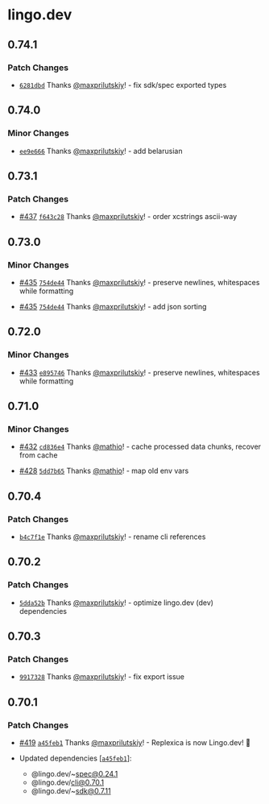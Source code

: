 # lingo.dev

## 0.74.1

### Patch Changes

- [`6281dbd`](https://github.com/lingodotdev/lingo.dev/commit/6281dbd96bd5cfe54f194a6a1d055c8255a250de) Thanks [@maxprilutskiy](https://github.com/maxprilutskiy)! - fix sdk/spec exported types

## 0.74.0

### Minor Changes

- [`ee9e666`](https://github.com/lingodotdev/lingo.dev/commit/ee9e666df2a3d11f2e89af37ea47a2d714a5173b) Thanks [@maxprilutskiy](https://github.com/maxprilutskiy)! - add belarusian

## 0.73.1

### Patch Changes

- [#437](https://github.com/lingodotdev/lingo.dev/pull/437) [`f643c28`](https://github.com/lingodotdev/lingo.dev/commit/f643c2810662e4ced0aa5e57f6e574d0294dab49) Thanks [@maxprilutskiy](https://github.com/maxprilutskiy)! - order xcstrings ascii-way

## 0.73.0

### Minor Changes

- [#435](https://github.com/lingodotdev/lingo.dev/pull/435) [`754de44`](https://github.com/lingodotdev/lingo.dev/commit/754de44bd94119c88e3fb27d0713b8e1b20c4264) Thanks [@maxprilutskiy](https://github.com/maxprilutskiy)! - preserve newlines, whitespaces while formatting

- [#435](https://github.com/lingodotdev/lingo.dev/pull/435) [`754de44`](https://github.com/lingodotdev/lingo.dev/commit/754de44bd94119c88e3fb27d0713b8e1b20c4264) Thanks [@maxprilutskiy](https://github.com/maxprilutskiy)! - add json sorting

## 0.72.0

### Minor Changes

- [#433](https://github.com/lingodotdev/lingo.dev/pull/433) [`e895746`](https://github.com/lingodotdev/lingo.dev/commit/e895746dff9c6a146e0fa61f681b9a5d60b7d124) Thanks [@maxprilutskiy](https://github.com/maxprilutskiy)! - preserve newlines, whitespaces while formatting

## 0.71.0

### Minor Changes

- [#432](https://github.com/lingodotdev/lingo.dev/pull/432) [`cd836e4`](https://github.com/lingodotdev/lingo.dev/commit/cd836e45cf810f495e2c6e1449824dc84794d571) Thanks [@mathio](https://github.com/mathio)! - cache processed data chunks, recover from cache

- [#428](https://github.com/lingodotdev/lingo.dev/pull/428) [`5dd7b65`](https://github.com/lingodotdev/lingo.dev/commit/5dd7b6529ce174d8759e80644c3233927b1ecce4) Thanks [@mathio](https://github.com/mathio)! - map old env vars

## 0.70.4

### Patch Changes

- [`b4c7f1e`](https://github.com/lingodotdev/lingo.dev/commit/b4c7f1e86334d229bee62219c26f30d0b523926d) Thanks [@maxprilutskiy](https://github.com/maxprilutskiy)! - rename cli references

## 0.70.2

### Patch Changes

- [`5dda52b`](https://github.com/lingodotdev/lingo.dev/commit/5dda52bec6788ffa171a976b1739209b193c5a4c) Thanks [@maxprilutskiy](https://github.com/maxprilutskiy)! - optimize lingo.dev (dev) dependencies

## 0.70.3

### Patch Changes

- [`9917328`](https://github.com/lingodotdev/lingo.dev/commit/9917328f1293cc44caadde74d7b3c0e3e39e8691) Thanks [@maxprilutskiy](https://github.com/maxprilutskiy)! - fix export issue

## 0.70.1

### Patch Changes

- [#419](https://github.com/lingodotdev/lingo.dev/pull/419) [`a45feb1`](https://github.com/lingodotdev/lingo.dev/commit/a45feb1d747f8fa32c42c1726953a04c174e754a) Thanks [@maxprilutskiy](https://github.com/maxprilutskiy)! - Replexica is now Lingo.dev! 🎉

- Updated dependencies [[`a45feb1`](https://github.com/lingodotdev/lingo.dev/commit/a45feb1d747f8fa32c42c1726953a04c174e754a)]:
  - @lingo.dev/~spec@0.24.1
  - @lingo.dev/cli@0.70.1
  - @lingo.dev/~sdk@0.7.11
